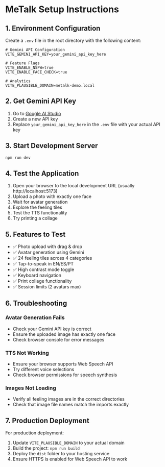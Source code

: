 # MeTalk Setup Instructions

## 1. Environment Configuration

Create a `.env` file in the root directory with the following content:

```env
# Gemini API Configuration
VITE_GEMINI_API_KEY=your_gemini_api_key_here

# Feature Flags
VITE_ENABLE_NSFW=true
VITE_ENABLE_FACE_CHECK=true

# Analytics
VITE_PLAUSIBLE_DOMAIN=metalk-demo.local
```

## 2. Get Gemini API Key

1. Go to [Google AI Studio](https://aistudio.google.com/)
2. Create a new API key
3. Replace `your_gemini_api_key_here` in the `.env` file with your actual API key

## 3. Start Development Server

```bash
npm run dev
```

## 4. Test the Application

1. Open your browser to the local development URL (usually http://localhost:5173)
2. Upload a photo with exactly one face
3. Wait for avatar generation
4. Explore the feeling tiles
5. Test the TTS functionality
6. Try printing a collage

## 5. Features to Test

- ✅ Photo upload with drag & drop
- ✅ Avatar generation using Gemini
- ✅ 24 feeling tiles across 4 categories
- ✅ Tap-to-speak in EN/ES/PT
- ✅ High contrast mode toggle
- ✅ Keyboard navigation
- ✅ Print collage functionality
- ✅ Session limits (2 avatars max)

## 6. Troubleshooting

### Avatar Generation Fails

- Check your Gemini API key is correct
- Ensure the uploaded image has exactly one face
- Check browser console for error messages

### TTS Not Working

- Ensure your browser supports Web Speech API
- Try different voice selections
- Check browser permissions for speech synthesis

### Images Not Loading

- Verify all feeling images are in the correct directories
- Check that image file names match the imports exactly

## 7. Production Deployment

For production deployment:

1. Update `VITE_PLAUSIBLE_DOMAIN` to your actual domain
2. Build the project: `npm run build`
3. Deploy the `dist` folder to your hosting service
4. Ensure HTTPS is enabled for Web Speech API to work
